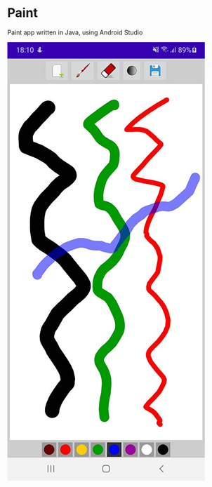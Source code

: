 # Paint
Paint app written in Java, using Android Studio

![screenshot](https://github.com/vukdz/Paint/blob/main/Screenshot.jpg "Screenshot")
